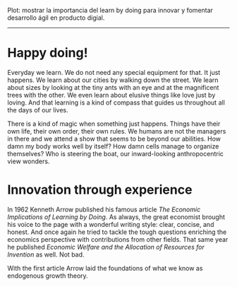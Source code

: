 Plot: mostrar la importancia del learn by doing para innovar y fomentar desarrollo ágil en producto digial.

--------------------------------------------------------------------------------

# Happy doing!

Everyday we learn. We do not need any special equipment for that. It just happens. We learn about our cities by walking down the street. We learn about sizes by looking at the tiny ants with an eye and at the magnificent trees with the other. We even learn about elusive things like love just by loving. And that learning is a kind of compass that guides us throughout all the days of our lives.

There is a kind of magic when something just happens. Things have their own life, their own order, their own rules. We humans are not the managers in there and we attend a show that seems to be beyond our abilities. How damn my body works well by itself? How damn cells manage to organize themselves? Who is steering the boat, our inward-looking anthropocentric view wonders.

# Innovation through experience

In 1962 Kenneth Arrow published his famous article _The Economic Implications of Learning by Doing_. As always, the great economist brought his voice to the page with a wonderful writing style: clear, concise, and honest. And once again he tried to tackle the tough questions enriching the economics perspective with contributions from other fields. That same year he published _Economic Welfare and the Allocation of Resources for Invention_ as well. Not bad.

With the first article Arrow laid the foundations of what we know as endogenous growth theory.


